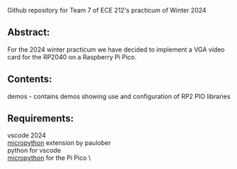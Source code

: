 Github repository for Team 7 of ECE 212's practicum of Winter 2024

## Abstract:
For the 2024 winter practicum we have decided to implement a VGA video card for the RP2040 on a Raspberry Pi Pico.

## Contents:
demos  - contains demos showing use and configuration of RP2 PIO
         libraries

## Requirements:
vscode 2024 \
[micropython](https://github.com/paulober/MicroPico) extension by paulober \
python for vscode \
[micropython](https://www.raspberrypi.com/documentation/microcontrollers/micropython.html) for the Pi Pico \

